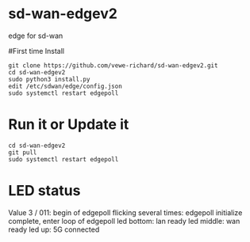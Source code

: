# sd-wan-edgev2
edge for sd-wan

#First time Install
```
git clone https://github.com/vewe-richard/sd-wan-edgev2.git
cd sd-wan-edgev2
sudo python3 install.py
edit /etc/sdwan/edge/config.json
sudo systemctl restart edgepoll
```

# Run it or Update it
```
cd sd-wan-edgev2
git pull
sudo systemctl restart edgepoll
```

# LED  status
Value 3 / 011:          begin of edgepoll
flicking several times: edgepoll initialize complete, enter loop of edgepoll
led bottom:             lan ready
led middle:             wan ready
led up:                 5G connected


